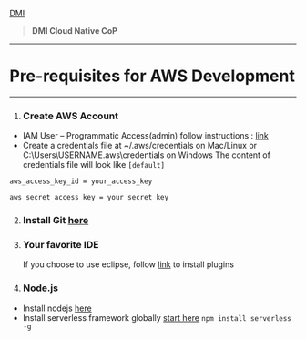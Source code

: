 <span style="color:blue"> [DMI](https://dminc.com/) </span>
> **DMI Cloud Native CoP**
____
# Pre-requisites for AWS Development
____

1. ### Create AWS Account
- IAM User – Programmatic Access(admin) follow instructions :  [link](https://docs.aws.amazon.com/IAM/latest/UserGuide/id_users_create.html#id_users_create_console) 
- Create a credentials file at ~/.aws/credentials on Mac/Linux or C:\Users\USERNAME\.aws\credentials on Windows
The content of credentials file will look like
`[default]`

`aws_access_key_id = your_access_key`

`aws_secret_access_key = your_secret_key`

2. ### Install Git [here](https://git-scm.com/downloads)
3. ### Your favorite IDE
	If you choose to use eclipse, follow [link](https://aws.amazon.com/eclipse/) to install plugins 
4. ### Node.js
- Install nodejs [here](https://nodejs.org/en/download/)
- Install serverless framework globally [start here](https://serverless.com/)
       `npm install serverless -g`
